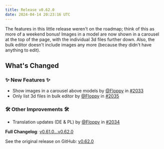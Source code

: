 ```yaml
---
title: Release v0.62.0
date: 2024-04-14 20:23:16 UTC
---
```

The features in this little release weren't on the roadmap; think of this as more of a weekend bonus! Images in a model are now shown in a carousel at the top of the page, with the individual 3d files further down. Also, the bulk editor doesn't include images any more (because they didn't have anything to edit).

## What's Changed
### ✨ New Features ✨
* Show images in a carousel above models by [@Floppy](https://github.com/Floppy) in [#2033](https://github.com/manyfold3d/manyfold/pull/2033)
* Only list 3d files in bulk editor by [@Floppy](https://github.com/Floppy) in [#2035](https://github.com/manyfold3d/manyfold/pull/2035)
### 🛠️ Other Improvements 🛠️
* Translation updates (DE & PL) by [@Floppy](https://github.com/Floppy) in [#2034](https://github.com/manyfold3d/manyfold/pull/2034)

**Full Changelog**: [v0.61.0...v0.62.0](https://github.com/manyfold3d/manyfold/compare/v0.61.0...v0.62.0)

See the original release on GitHub: [v0.62.0](https://github.com/manyfold3d/manyfold/releases/tag/v0.62.0)
